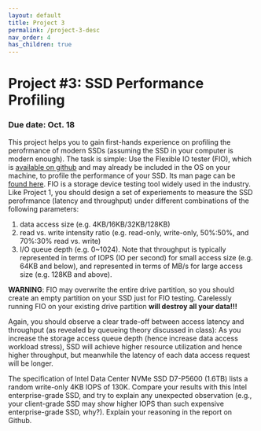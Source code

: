 ```yaml
---
layout: default
title: Project 3
permalink: /project-3-desc
nav_order: 4
has_children: true
---
```


# Project #3: SSD Performance Profiling
### Due date: Oct. 18

This project helps you to gain first-hands experience on profiling the perofrmance of modern SSDs (assuming the SSD in your computer is modern enough). The task is simple: Use the Flexible IO tester (FIO), which is [available on github](https://github.com/axboe/fio) and may already be included in the OS on your machine, to profile the performance of your SSD. Its man page can be [found here](https://linux.die.net/man/1/fio). FIO is a storage device testing tool widely used in the industry. Like Project 1, you should design a set of experiements to measure the SSD perofrmance (latency and throughput) under different combinations of the following parameters:
1. data access size (e.g. 4KB/16KB/32KB/128KB)
2. read vs. write intensity ratio (e.g. read-only, write-only, 50%:50%, and 70%:30% read vs. write)
3. I/O queue depth (e.g. 0~1024). Note that throughput is typically represented in terms of IOPS (IO per second) for small access size (e.g. 64KB and below), and represented in terms of MB/s for large access size (e.g. 128KB and above).

**WARNING**: FIO may overwrite the entire drive partition, so you should create an empty partition on your SSD just for FIO testing. Carelessly running FIO on your existing drive partition **will destroy all your data!!!**

Again, you should observe a clear trade-off between access latency and throughput (as revealed by queueing theory discussed in class): As you increase the storage access queue depth (hence increase data access workload stress), SSD will achieve higher resource utilization and hence higher throughput, but meanwhile the latency of each data access request will be longer. 

The specification of Intel Data Center NVMe SSD D7-P5600 (1.6TB) lists a random write-only 4KB IOPS of 130K. Compare your results with this Intel enterprise-grade SSD, and try to explain any unexpected observation (e.g., your client-grade SSD may show higher IOPS than such expensive enterprise-grade SSD, why?). Explain your reasoning in the report on Github.